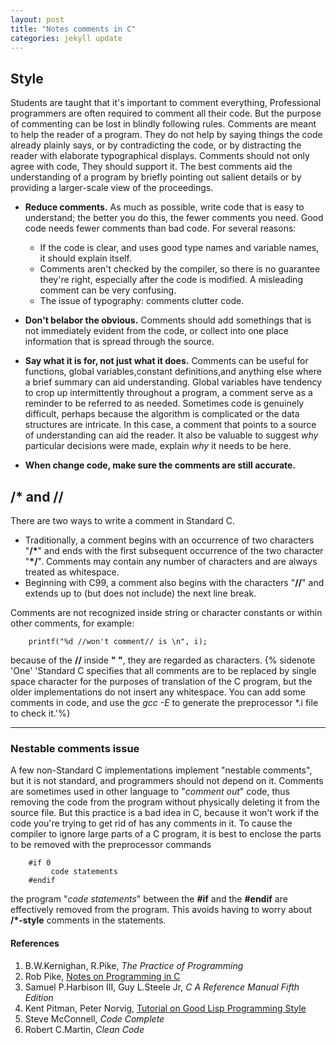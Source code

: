 ```yaml
---
layout: post
title: "Notes comments in C"
categories: jekyll update
---
```


## Style
Students are taught that it's important to comment everything, Professional programmers are often required to comment all their code. But the purpose of commenting can be lost in blindly following rules. Comments are meant to help the reader of a program. They do not help by saying things the code already plainly says, or by contradicting the code, or by distracting the reader with elaborate typographical displays. Comments should not only agree with code, They should support it. The best comments aid the understanding of a  program by briefly pointing out salient details or by providing a larger-scale view of the proceedings.<!--more-->

* **Reduce comments.** As much as possible, write code that is easy to understand; the better you do this, the fewer comments you need. Good code needs fewer comments than bad code. For several reasons:

	* If the code is clear, and uses good type names and variable names, it should explain itself. 
	* Comments aren't checked by the compiler, so there is no guarantee they're right, especially after the code is modified.  A misleading comment can be very confusing.
	* The issue of typography: comments clutter code.

* **Don't belabor the obvious.**  Comments should add somethings that is not immediately evident from the code, or collect into one place information that is spread through the source.

* **Say what it is for, not just what it does.** Comments can be useful for functions, global variables,constant definitions,and anything else where a brief summary can aid understanding. Global variables have tendency to crop up intermittently throughout a program, a comment serve as a reminder to be referred to as needed. Sometimes code is genuinely difficult, perhaps because the algorithm is complicated or the data structures are intricate. In this case, a comment that points to a source of understanding can aid the reader. It also be valuable to suggest *why* particular decisions were made, explain *why* it needs to be here.

* **When change code, make sure the comments are still accurate.**


## /* and // 
There are two ways to write a comment in Standard C. 

* Traditionally, a comment begins with an occurrence of two characters "**/\***" and ends with the first subsequent occurrence of the two character "**\*/**". Comments may contain any number of characters and are always treated as whitespace.
* Beginning with C99, a comment also begins with the characters "**//**" and extends up to (but does not include) the next line break.

Comments are not recognized inside string or character constants or within other comments, for example:

	    printf("%d //won't comment// is \n", i);

because of the **//** inside **" "**, they are regarded as characters. {% sidenote 'One' 'Standard C specifies that all comments are to be replaced by single space character for the purposes of translation of the C program, but the older implementations do not insert any whitespace. You can add some comments in code, and use the *gcc -E* to generate the preprocessor *.i file to check it.'%}

---

### Nestable comments issue
A few non-Standard C implementations implement "nestable comments", but it is not standard, and programmers should not depend on it. Comments are sometimes used in other language to "*comment out*" code, thus removing the code from the program without physically deleting it from the source file. But this practice is a bad idea in C, because it won't work if the code you're trying to get rid of has any comments in it. To cause the compiler to ignore large parts of a C program, it is best to enclose the parts to be removed with the preprocessor commands

        #if 0
             code statements
        #endif

the program "*code statements*" between the **#if** and the **#endif** are effectively removed from the program. This avoids having to worry about **/*-style** comments in the statements. 



#### References

  1. B.W.Kernighan, R.Pike, *The Practice of Programming*
  2. Rob Pike, [Notes on Programming in C](http://www.lysator.liu.se/c/pikestyle.html)
  3. Samuel P.Harbison III, Guy L.Steele Jr, *C A Reference Manual Fifth Edition*
  4. Kent Pitman, Peter Norvig, [Tutorial on Good Lisp Programming Style](http://www.cs.umd.edu/~nau/cmsc421/norvig-lisp-style.pdf)
  5. Steve McConnell, *Code Complete*
  6. Robert C.Martin, *Clean Code*

